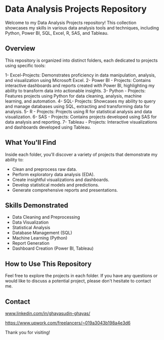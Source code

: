 # Data Analysis Projects Repository

Welcome to my Data Analysis Projects repository! This collection showcases my skills in various data analysis tools and techniques, including Python, Power BI, SQL, Excel, R, SAS, and Tableau.

## Overview

This repository is organized into distinct folders, each dedicated to projects using specific tools:

1- Excel-Projects: Demonstrates proficiency in data manipulation, analysis, and visualization using Microsoft Excel.
2- Power BI - Projects: Contains interactive dashboards and reports created with Power BI, highlighting my ability to transform data into actionable insights.
3- Python - Projects: Features projects using Python for data cleaning, analysis, machine learning, and automation.
4- SQL- Projects: Showcases my ability to query and manage databases using SQL, extracting and transforming data for analysis.
5- R - Projects: Projects using R for statistical analysis and data visualization.
6- SAS - Projects: Contains projects developed using SAS for data analysis and reporting.
7- Tableau - Projects: Interactive visualizations and dashboards developed using Tableau.

## What You'll Find

Inside each folder, you'll discover a variety of projects that demonstrate my ability to:

* Clean and preprocess raw data.
* Perform exploratory data analysis (EDA).
* Create insightful visualizations and dashboards.
* Develop statistical models and predictions.
* Generate comprehensive reports and presentations.

## Skills Demonstrated

* Data Cleaning and Preprocessing
* Data Visualization
* Statistical Analysis
* Database Management (SQL)
* Machine Learning (Python)
* Report Generation
* Dashboard Creation (Power BI, Tableau)

## How to Use This Repository

Feel free to explore the projects in each folder. If you have any questions or would like to discuss a potential project, please don't hesitate to contact me.

## Contact

www.linkedin.com/in/ghayasudin-ghayas/

https://www.upwork.com/freelancers/~019a3043b198a4e3d6

Thank you for visiting!
